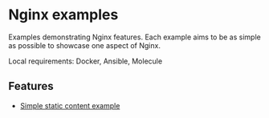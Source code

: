 # Nginx examples

Examples demonstrating Nginx features. Each example aims to be as simple as possible to showcase one aspect of Nginx. 

Local requirements: Docker, Ansible, Molecule


## Features

- [Simple static content example](examples/simple_static_content_example)

